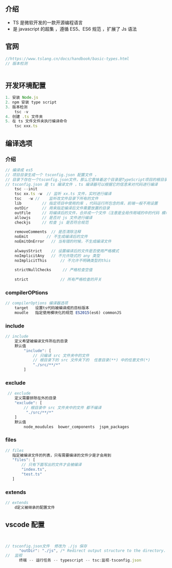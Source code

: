 ## 介绍

*   TS 是微软开发的一款开源编程语言
*   是 javascript 的超集 ，遵循 ES5、ES6 规范 ，扩展了 Js 语法

## 官网

```ts
//https://www.tslang.cn/docs/handbook/basic-types.html
// 版本检测
 
```

## 开发环境配置

```js
1. 安装 Node.js
2. npm 安装 type script 
3. 版本检测
	tsc -v
4. 创建 .ts 文件夹
5. 在 ts 文件文件夹执行编译命令
	tsc xxx.ts
```



## 编译选项

### 介绍

```ts
// 编译成 es5 
// 项目目录生成一个 tsconfig.json 配置文件 ，
// 目录下存在一个tsconfig.json文件，那么它意味着这个目录是TypeScript项目的根目录
// tsconfig.json 是 ts 编译文件 ，ts 编译器可以根据它的信息来对代码进行编译
	tsc --init 
    tsc xx.ts -w  // 监听 xx.ts 文件，实时进行编译
    tsc   -w //    监听改文件目录下所有的文件
	lib			// 指定项目中使用的库 ，代码运行所包含的库，前端一般不用设置
    outDir		// 用来指定编译后文件需要放置的目录
    outFile		// 将编译后的文件，合并成一个文件（注意是全局作用域的中的代码 模块化的有问题）
    allowjs		// 是否对 js 文件进行编译
    checkjs		// 检查 js 是否符合规范
    
    removeComments  // 是否清除注释
    noEmit		  // 不生成编译后的文件
    noEmitOnError   // 当有错的时候，不生成编译文件
    
    alwaysStrict    // 设置编译后的文件是否使用严格模式
    noImplicitAny   // 不允许隐式的 any 类型
    noImplicitThis		// 不允许不明确类型的this
    
    strictNullChecks     // 严格检查空值
    
    strict				// 所有严格检查的开关
```

### compilerOPtions

```js
// compilerOptions 编译器选项 
	target   设置ts代码被编译成的目标版本
    moudle	 指定使用模块化的规范 ES2015(es6) commonJS
```



### include

```js
// include
	定义希望被编译文件所在的目录
    默认值
    	"include": [
            // 只编译 src 文件夹中的文件
            // 根目录下的 src 文件夹下的  任意目录(**) 中的任意文件(*)
            "./src/**/*"
        ]
```

### exclude

```js
 // exclude
    定义需要排除在外的目录
    "exclude": [
        // 根目录中 src 文件夹中的文件 都不编译
         "./src/**/*"
    ]
	默认值
    	node_moudules  bower_components  jspm_packages
```

### files

```js
// files
   指定被编译文件的列表，只有需要编译的文件少是才会用到
   "files": [
       // 只有下面写出的文件才会被编译
       "index.ts",
       "test.ts"
   ]

```



### extends

```js
// extends
    d定义被继承的配置文件
```





## vscode 配置

```js

    
// tsconfig.json文件  修改为 ./js 保存
      "outDir": "./js", /* Redirect output structure to the directory. */
//  监视
      终端 -- 运行任务 -- typescript -- tsc:监视-tsconfig.json
          
```

